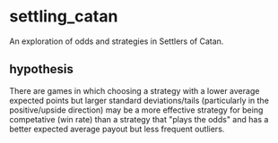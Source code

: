 # settling_catan
An exploration of odds and strategies in Settlers of Catan.

## hypothesis
There are games in which choosing a strategy with a lower average expected points but larger standard deviations/tails (particularly in the positive/upside direction) may be a more effective strategy for being competative (win rate) than a strategy that "plays the odds" and has a better expected average payout but less frequent outliers.

